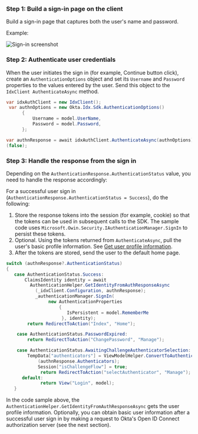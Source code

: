 ### Step 1: Build a sign-in page on the client

Build a sign-in page that captures both the user's name and password.

Example:

<div class="common-image-format">

![Sign-in screenshot](/img/oie-embedded-sdk/oie-embedded-sdk-use-case-simple-sign-on-screenshot-sign-in.png
 "Sign-in screenshot")

</div>

### Step 2: Authenticate user credentials

When the user initiates the sign in (for example, Continue button click), create
an `AuthenticationOptions` object and set its `Username` and `Password`
properties to the values entered by the user. Send this object to the
`IdxClient AuthenticateAsync` method.

```csharp
var idxAuthClient = new IdxClient();
 var authnOptions = new Okta.Idx.Sdk.AuthenticationOptions()
      {
          Username = model.UserName,
          Password = model.Password,
      };

var authnResponse = await idxAuthClient.AuthenticateAsync(authnOptions).ConfigureAwait
(false);
```

### Step 3: Handle the response from the sign in

Depending on the `AuthenticationResponse.AuthenticationStatus` value, you need to handle the response accordingly:

For a successful user sign in
(`AuthenticationResponse.AuthenticationStatus = Success`), do the following:

1. Store the response tokens into the session (for example, cookie) so that the tokens can be used in
   subsequent calls to the SDK. The sample code uses
  `Microsoft.Owin.Security.IAuthenticationManager.SignIn` to persist these
   tokens.
1. Optional. Using the tokens returned from `AuthenticateAsync`, pull the user's basic profile information. See [Get user profile information](#get-user-profile-information).
1. After the tokens are stored, send the user to the default home page.

```csharp
switch (authnResponse?.AuthenticationStatus)
{
   case AuthenticationStatus.Success:
       ClaimsIdentity identity = await
         AuthenticationHelper.GetIdentityFromAuthResponseAsync
           (_idxClient.Configuration, authnResponse);
           _authenticationManager.SignIn(
                new AuthenticationProperties
                    {
                       IsPersistent = model.RememberMe
                     }, identity);
        return RedirectToAction("Index", "Home");

    case AuthenticationStatus.PasswordExpired:
        return RedirectToAction("ChangePassword", "Manage");

    case AuthenticationStatus.AwaitingChallengeAuthenticatorSelection:
        TempData["authenticators"] = ViewModelHelper.ConvertToAuthenticatorViewModelList
            (authnResponse.Authenticators);
            Session["isChallengeFlow"] = true;
             return RedirectToAction("selectAuthenticator", "Manage");
      default:
             return View("Login", model);
   }

```

In the code sample above, the
`AuthenticationHelper.GetIdentityFromAuthResponseAsync` gets the user profile information. Optionally, you can obtain basic user information after a successful user
sign in by making a request to Okta's Open ID Connect authorization server (see the next section).

